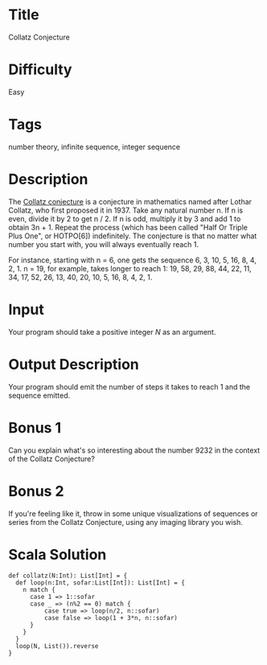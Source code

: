 # Title

Collatz Conjecture

# Difficulty

Easy

# Tags

number theory, infinite sequence, integer sequence

# Description

The [Collatz conjecture](https://en.wikipedia.org/wiki/Collatz_conjecture) is a conjecture in mathematics named after Lothar Collatz, who first proposed it in 1937. Take any natural number n. If n is even, divide it by 2 to get n / 2. If n is odd, multiply it by 3 and add 1 to obtain 3n + 1. Repeat the process (which has been called "Half Or Triple Plus One", or HOTPO[6]) indefinitely. The conjecture is that no matter what number you start with, you will always eventually reach 1.

For instance, starting with n = 6, one gets the sequence 6, 3, 10, 5, 16, 8, 4, 2, 1. n = 19, for example, takes longer to reach 1: 19, 58, 29, 88, 44, 22, 11, 34, 17, 52, 26, 13, 40, 20, 10, 5, 16, 8, 4, 2, 1.

# Input 

Your program should take a positive integer *N* as an argument.

# Output Description

Your program should emit the number of steps it takes to reach 1 and the sequence emitted.

# Bonus 1

Can you explain what's so interesting about the number 9232 in the context of the Collatz Conjecture?

# Bonus 2

If you're feeling like it, throw in some unique visualizations of sequences or series from the Collatz Conjecture, using any imaging library you wish. 


# Scala Solution

    def collatz(N:Int): List[Int] = {
      def loop(n:Int, sofar:List[Int]): List[Int] = {
        n match {
          case 1 => 1::sofar
          case _ => (n%2 == 0) match {
              case true => loop(n/2, n::sofar)
              case false => loop(1 + 3*n, n::sofar)
          }
        }
      }
      loop(N, List()).reverse
    }

